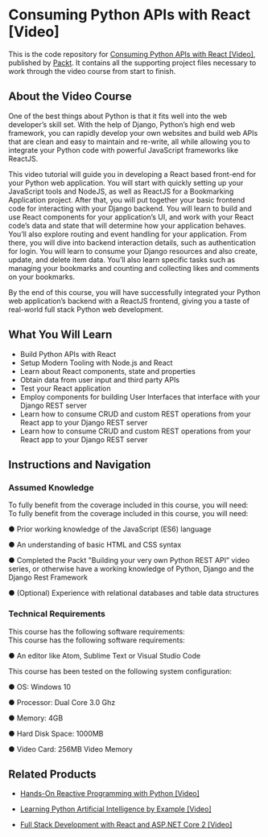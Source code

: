 # Consuming Python APIs with React [Video]
This is the code repository for [Consuming Python APIs with React [Video]](https://www.packtpub.com/application-development/consuming-python-apis-react-video?utm_source=github&utm_medium=repository&utm_campaign=9781788396073), published by [Packt](https://www.packtpub.com/?utm_source=github). It contains all the supporting project files necessary to work through the video course from start to finish.
## About the Video Course
One of the best things about Python is that it fits well into the web developer’s skill set. With the help of Django, Python’s high end web framework, you can rapidly develop your own websites and build web APIs that are clean and easy to maintain and re-write, all while allowing you to integrate your Python code with powerful JavaScript frameworks like ReactJS.

This video tutorial will guide you in developing a React based front-end for your Python web application. You will start with quickly setting up your JavaScript tools and NodeJS, as well as ReactJS for a Bookmarking Application project. After that, you will put together your basic frontend code for interacting with your Django backend. You will learn to build and use React components for your application’s UI, and work with your React code’s data and state that will determine how your application behaves. You’ll also explore routing and event handling for your application. From there, you will dive into backend interaction details, such as authentication for login. You will learn to consume your Django resources and also create, update, and delete item data. You’ll also learn specific tasks such as managing your bookmarks and counting and collecting likes and comments on your bookmarks.

By the end of this course, you will have successfully integrated your Python web application’s backend with a ReactJS frontend, giving you a taste of real-world full stack Python web development.


<H2>What You Will Learn</H2>
<DIV class=book-info-will-learn-text>
<UL>
<LI>Build Python APIs with React 
<LI>Setup Modern Tooling with Node.js and React 
<LI>Learn about React components, state and properties 
<LI>Obtain data from user input and third party APIs 
<LI>Test your React application 
<LI>Employ components for building User Interfaces that interface with your Django REST server 
<LI>Learn how to consume CRUD and custom REST operations from your React app to your Django REST server 
<LI>Learn how to consume CRUD and custom REST operations from your React app to your Django REST server </LI></UL></DIV>

## Instructions and Navigation
### Assumed Knowledge
To fully benefit from the coverage included in this course, you will need:<br/>
To fully benefit from the coverage included in this course, you will need:

●	Prior working knowledge of the JavaScript (ES6) language

●	An understanding of basic HTML and CSS syntax

●	Completed the Packt "Building your very own Python REST API” video series, or otherwise have a working knowledge of Python, Django and the Django Rest Framework

●	(Optional) Experience with relational databases and table data structures

### Technical Requirements
This course has the following software requirements:<br/>
This course has the following software requirements:

●	An editor like Atom, Sublime Text or Visual Studio Code

This course has been tested on the following system configuration:

●	OS: Windows 10

●	Processor: Dual Core 3.0 Ghz

●	Memory: 4GB

●	Hard Disk Space: 1000MB

●	Video Card: 256MB Video Memory


## Related Products
* [Hands-On Reactive Programming with Python [Video]](https://www.packtpub.com/application-development/hands-reactive-programming-python-video?utm_source=github&utm_medium=repository&utm_campaign=9781789138795)

* [Learning Python Artificial Intelligence by Example [Video]](https://www.packtpub.com/big-data-and-business-intelligence/learning-python-artificial-intelligence-example-video?utm_source=github&utm_medium=repository&utm_campaign=9781788839532)

* [Full Stack Development with React and ASP.NET Core 2 [Video]](https://www.packtpub.com/web-development/full-stack-development-react-and-aspnet-core-2-video?utm_source=github&utm_medium=repository&utm_campaign=9781789618754)

